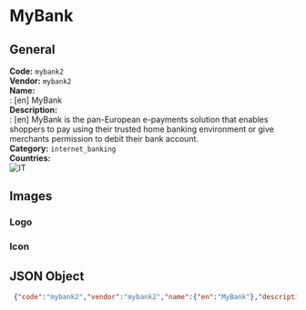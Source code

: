 # MyBank 
## General 
**Code:** `mybank2`  
**Vendor:** `mybank2`  
**Name:**  
:	[en] MyBank  
**Description:**  
: [en] MyBank is the pan-European e-payments solution that enables shoppers to pay using their trusted home banking environment or give merchants permission to debit their bank account.  
**Category:** `internet_banking`  
**Countries:**  
![IT](https://cdnjs.cloudflare.com/ajax/libs/flag-icon-css/3.3.0/flags/4x3/IT.svg#w24)  
 
## Images 
### Logo 
### Icon 
## JSON Object 
```json
 {"code":"mybank2","vendor":"mybank2","name":{"en":"MyBank"},"description":{"en":"MyBank is the pan-European e-payments solution that enables shoppers to pay using their trusted home banking environment or give merchants permission to debit their bank account."},"countries":["IT"],"category":"internet_banking"}```  
